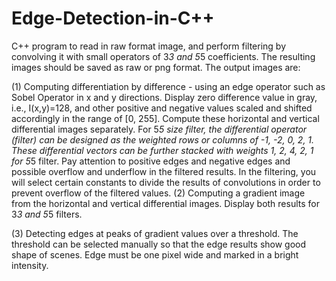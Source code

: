 # Edge-Detection-in-C++

C++ program to read in raw format image, and perform filtering by convolving it with small operators of 3*3 and 5*5 coefficients. The resulting images should be saved as raw or png format. The output images are:

(1) Computing differentiation by difference - using an edge operator such as Sobel Operator in x and y directions. Display zero difference value in gray, i.e., I(x,y)=128, and other positive and negative values scaled and shifted accordingly in the range of [0, 255]. Compute these horizontal and vertical differential images separately. For 5*5 size filter, the differential operator (filter) can be designed as the weighted rows or columns of -1, -2, 0, 2, 1. These differential vectors can be further stacked with weights 1, 2, 4, 2, 1 for 5*5 filter. Pay attention to positive edges and negative edges and possible overflow and underflow in the filtered results. In the filtering, you will select certain constants to divide the results of convolutions in order to prevent overflow of the filtered values.
(2) Computing a gradient image from the horizontal and vertical differential images. Display both results for 3*3 and 5*5 filters.

(3) Detecting edges at peaks of gradient values over a threshold. The threshold can be selected manually so that the edge results show good shape of scenes. Edge must be one pixel wide and marked in a bright intensity.
